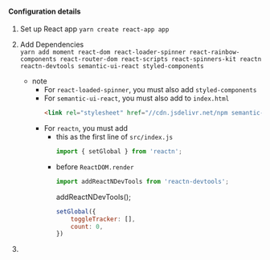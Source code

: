#### Configuration details
1) Set up React app `yarn create react-app app`

2)  Add Dependencies  
 `yarn add moment react-dom react-loader-spinner react-rainbow-components react-router-dom react-scripts react-spinners-kit reactn reactn-devtools semantic-ui-react styled-components`  

    - note  
        - For `react-loaded-spinner`, you must also add `styled-components`
        - For `semantic-ui-react`, you must also 
        add to `index.html`  
            ~~~ html 
            <link rel="stylesheet" href="//cdn.jsdelivr.net/npm semantic-ui@2.4.2/dist/semantic.min.css" />
            ~~~
        - For `reactn`, you must add 
            - this as the first line of `src/index.js`
                ~~~ js
                import { setGlobal } from 'reactn';
                 ~~~
            - before `ReactDOM.render` 
                ~~~ js
                import addReactNDevTools from 'reactn-devtools';
                ~~~
                addReactNDevTools();
                ~~~ js
                setGlobal({
                    toggleTracker: [],
                    count: 0,
                })
                ~~~

3)